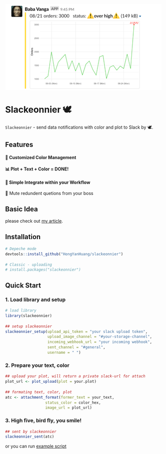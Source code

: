 
![Demo](./data/demo.png)  
# Slackeonnier :dove: 
`Slackeonnier` - send data notifications with color and plot to Slack by :dove:.
  
## Features
#### :traffic_light: Customized Color Management
#### :bar_chart: Plot + Text + Color = DONE!
#### :beers: Simple Integrate within your Workflow

:no_bell: Mute redundent quetions from your boss
  
## Basic Idea
please check out [my article](https://medium.com/@henry48124/build-data-alert-notification-on-slack-for-your-start-up-37db460fe812).

## Installation
```R
# Depeche mode
devtools::install_github("HongYanHuang/slackeonnier")

# Classic - uploading
# install.packages("slackeonnier")
```

## Quick Start
### 1. Load library and setup
```R
# load library
library(slackeonnier)

## setup slackeonnier
slackeonnier_setup(upload_api_token = "your slack upload token",
                   upload_image_channel = "#your-storage-channel",
                   incoming_webhook_url = "your incoming webhook",
                   sent_channel = "#general",
                   username = " ")
```
### 2. Prepare your text, color
```R
## upload your plot, will return a private slack-url for attach
plot_url <- plot_upload(plot = your.plot)

## formating text, color, plot
atc <- attachment_format(former_text = your_text,
                  status_color = color_hex,
                  image_url = plot_url)
```
### 3. High five, bird fly, you smile!
```R
## sent by slackeonnier
slackeonnier_sent(atc)
```

or you can run [example script](./quick_start.R)